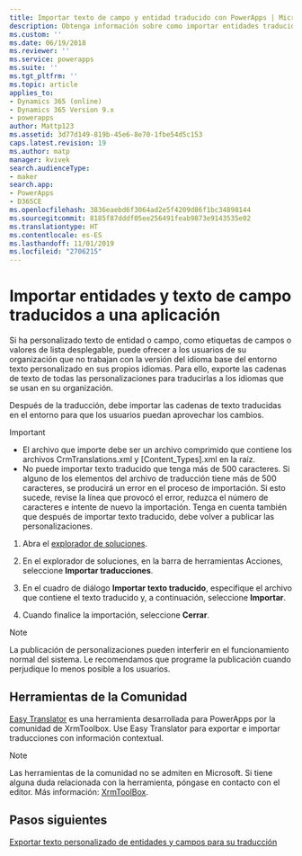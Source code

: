 ```yaml
---
title: Importar texto de campo y entidad traducido con PowerApps | MicrosoftDocs
description: Obtenga información sobre como importar entidades traducidas y texto de campo
ms.custom: ''
ms.date: 06/19/2018
ms.reviewer: ''
ms.service: powerapps
ms.suite: ''
ms.tgt_pltfrm: ''
ms.topic: article
applies_to:
- Dynamics 365 (online)
- Dynamics 365 Version 9.x
- powerapps
author: Mattp123
ms.assetid: 3d77d149-819b-45e6-8e70-1fbe54d5c153
caps.latest.revision: 19
ms.author: matp
manager: kvivek
search.audienceType:
- maker
search.app:
- PowerApps
- D365CE
ms.openlocfilehash: 3836eaebd6f3064ad2e5f4209d86f1bc34898144
ms.sourcegitcommit: 8185f87dddf05ee256491feab9873e9143535e02
ms.translationtype: HT
ms.contentlocale: es-ES
ms.lasthandoff: 11/01/2019
ms.locfileid: "2706215"
---
```

# <a name="import-translated-entity-and-field-text-back-into-an-app"></a>Importar entidades y texto de campo traducidos a una aplicación

Si ha personalizado texto de entidad o campo, como etiquetas de campos o valores de lista desplegable, puede ofrecer a los usuarios de su organización que no trabajan con la versión del idioma base del entorno texto personalizado en sus propios idiomas. Para ello, exporte las cadenas de texto de todas las personalizaciones para traducirlas a los idiomas que se usan en su organización.  
  
 Después de la traducción, debe importar las cadenas de texto traducidas en el entorno para que los usuarios puedan aprovechar los cambios.  
  
> [!IMPORTANT]
> - El archivo que importe debe ser un archivo comprimido que contiene los archivos CrmTranslations.xml y [Content_Types].xml en la raíz.  
> - No puede importar texto traducido que tenga más de 500 caracteres. Si alguno de los elementos del archivo de traducción tiene más de 500 caracteres, se producirá un error en el proceso de importación. Si esto sucede, revise la línea que provocó el error, reduzca el número de caracteres e intente de nuevo la importación. Tenga en cuenta también que después de importar texto traducido, debe volver a publicar las personalizaciones.  
  
1. Abra el [explorador de soluciones](../model-driven-apps/advanced-navigation.md#solution-explorer).  
  
2. En el explorador de soluciones, en la barra de herramientas Acciones, seleccione **Importar traducciones**.  
3.  En el cuadro de diálogo **Importar texto traducido**, especifique el archivo que contiene el texto traducido y, a continuación, seleccione **Importar**.  
  
4.  Cuando finalice la importación, seleccione **Cerrar**.  
  
> [!NOTE]
>  La publicación de personalizaciones pueden interferir en el funcionamiento normal del sistema. Le recomendamos que programe la publicación cuando perjudique lo menos posible a los usuarios.  

## <a name="community-tools"></a>Herramientas de la Comunidad

[Easy Translator](https://www.xrmtoolbox.com/plugins/MsCrmTools.Translator/) es una herramienta desarrollada para PowerApps por la comunidad de XrmToolbox. Use Easy Translator para exportar e importar traducciones con información contextual. 

> [!NOTE]
> Las herramientas de la comunidad no se admiten en Microsoft. Si tiene alguna duda relacionada con la herramienta, póngase en contacto con el editor. Más información: [XrmToolBox](https://www.xrmtoolbox.com).

## <a name="next-steps"></a>Pasos siguientes  
 [Exportar texto personalizado de entidades y campos para su traducción](export-customized-entity-field-text-translation.md)
